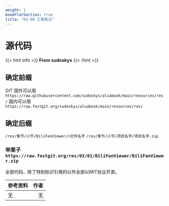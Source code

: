```yaml
---
weight: 1
bookFlatSection: true
title: "03-00 工程笔记"
---
```




# 源代码
{{< hint info >}}
**From sudoskys** 
{{< /hint >}}

## 确定前缀

GIT
国外可以用``````https://raw.githubusercontent.com/sudoskys/aluabook/main/resources/res/``````
国内可以用``````https://raw.fastgit.org/sudoskys/aluabook/main/resources/res/``````

## 确定后缀

``````/res/章节/小节/BiliFanViewer/+文件名字``````
```/res/章节/小节/项目名字/项目名字.zip```

### 举栗子 ```https://raw.fastgit.org/res/03/01/BiliFanViewer/BiliFanViewer.zip```

全部代码，除了特别标识引用的以外全部以MIT协议开源。


| 参考资料    | 作者     |
| :---        |     ---: |
| 无     |  无 |

